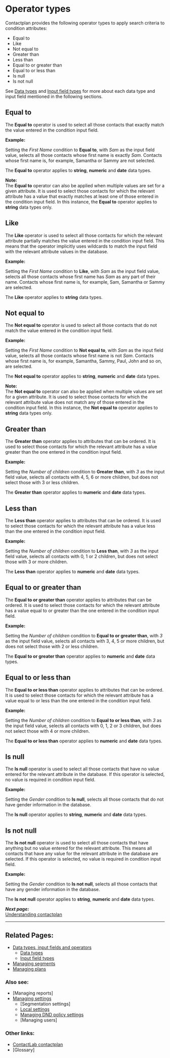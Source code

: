 # Operator types

Contactplan provides the following operator types to apply search criteria to condition attributes:  

- Equal to  
- Like  
- Not equal to  
- Greater than  
- Less than  
- Equal to or greater than  
- Equal to or less than  
- Is null  
- Is not null  

See [Data types](DataTypes.md) and [Input field types](InputFieldTypes.md) for more about each data type and input field mentioned in the following sections.  

## Equal to  

The **Equal to** operator is used to select all those contacts that exactly match the value entered in the condition input field.  

**Example:**  

Setting the *First Name* condition to **Equal to**, with *Sam* as the input field value, selects all those contacts whose first name is exactly *Sam*. Contacts whose first name is, for example, Samantha or Sammy are not selected.  

The **Equal to** operator applies to **string**, **numeric** and **date** data types.  

**Note:**  
The **Equal to** operator can also be applied when multiple values are set for a given attribute. It is used to select those contacts for which the relevant attribute has a value that exactly matches at least one of those entered in the condition input field. In this instance, the **Equal to** operator applies to **string** data types only.  

## Like  

The **Like** operator is used to select all those contacts for which the relevant attribute partially matches the value entered in the condition input field. This means that the operator implicitly uses wildcards to match the input field with the relevant attribute values in the database.  

**Example:**  

Setting the *First Name* condition to **Like**, with *Sam* as the input field value, selects all those contacts whose first name has *Sam* as any part of their name. Contacts whose first name is, for example, Sam, Samantha or Sammy are selected.  

The **Like** operator applies to **string** data types.  

## Not equal to  

The **Not equal to** operator is used to select all those contacts that do not match the value entered in the condition input field.  

**Example:**  

Setting the *First Name* condition to **Not equal to**, with *Sam* as the input field value, selects all those contacts whose first name is not *Sam*. Contacts whose first name is, for example, Samantha, Sammy, Paul, John and so on, are selected.  

The **Not equal to** operator applies to **string**, **numeric** and **date** data types.  

**Note:**  
The **Not equal to** operator can also be applied when multiple values are set for a given attribute. It is used to select those contacts for which the relevant attribute value does not match any of those entered in the condition input field. In this instance, the **Not equal to** operator applies to **string** data types only.  

## Greater than  

The **Greater than** operator applies to attributes that can be ordered. It is used to select those contacts for which the relevant attribute has a value greater than the one entered in the condition input field.  

**Example:**  

Setting the *Number of children* condition to **Greater than**, with *3* as the input field value, selects all contacts with 4, 5, 6 or more children, but does not select those with 3 or less children.  

The **Greater than** operator applies to **numeric** and **date** data types.  

## Less than  

The **Less than** operator applies to attributes that can be ordered. It is used to select those contacts for which the relevant attribute has a value less than the one entered in the condition input field.  

**Example:**  

Setting the *Number of children* condition to **Less than**, with *3* as the input field value, selects all contacts with 0, 1 or 2 children, but does not select those with 3 or more children.  

The **Less than** operator applies to **numeric** and **date** data types.  

## Equal to or greater than  

The **Equal to or greater than** operator applies to attributes that can be ordered. It is used to select those contacts for which the relevant attribute has a value equal to or greater than the one entered in the condition input field.  

**Example:**  

Setting the *Number of children* condition to **Equal to or greater than**, with *3* as the input field value, selects all contacts with 3, 4, 5 or more children, but does not select those with 2 or less children.  

The **Equal to or greater than** operator applies to **numeric** and **date** data types.  

## Equal to or less than  

The **Equal to or less than** operator applies to attributes that can be ordered. It is used to select those contacts for which the relevant attribute has a value equal to or less than the one entered in the condition input field.  

**Example:**  

Setting the *Number of children* condition to **Equal to or less than**, with *3* as the input field value, selects all contacts with 0, 1, 2 or 3 children, but does not select those with 4 or more children.  

The **Equal to or less than** operator applies to **numeric** and **date** data types.  

## Is null  

The **Is null** operator is used to select all those contacts that have no value entered for the relevant attribute in the database. If this operator is selected, no value is required in condition input field.  

**Example:**  

Setting the *Gender* condition to **Is null**, selects all those contacts that do not have gender information in the database.  

The **Is null** operator applies to **string**, **numeric** and **date** data types.  

## Is not null  

The **Is not null** operator is used to select all those contacts that have anything but no value entered for the relevant attribute. This means all contacts that have any value for the relevant attribute in the database are selected. If this operator is selected, no value is required in condition input field.  

**Example:**  

Setting the *Gender* condition to **Is not null**, selects all those contacts that have any gender information in the database.  

The **Is not null** operator applies to **string**, **numeric** and **date** data types.  

***Next page:***  
[Understanding contactplan](UnderstandingContactPlan.md)  

----------

## Related Pages:  

- [Data types, input fields and operators](InputBoxOperators.md)  
  - [Data types](DataTypes.md)  
  - [Input field types](InputFieldTypes.md)  
- [Managing segments](ManagingSegments.md)  
- [Managing plans](ManagingPlans.md)  

### Also see:  

- [Managing reports]  
- [Managing settings](ManagingSettings.md)  
  - [Segmentation settings]  
  - [Local settings](LocalSettings.md)  
  - [Managing DND policy settings](ManagingDND.md)  
  - [Managing users]  

### Other links:  

- [ContactLab contactplan](Home.md)  
- [Glossary]  
